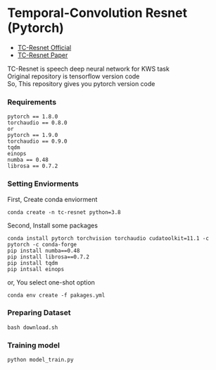 # Temporal-Convolution Resnet (Pytorch)
- [TC-Resnet Official](https://github.com/hyperconnect/TC-ResNet)  
- [TC-Resnet Paper](https://arxiv.org/pdf/1904.03814.pdf)  
  
TC-Resnet is speech deep neural network for KWS task  
Original repository is tensorflow version code  
So, This repository gives you pytorch version code  
### Requirements
```
pytorch == 1.8.0
torchaudio == 0.8.0
or
pytorch == 1.9.0
torchaudio == 0.9.0
tqdm
einops
numba == 0.48
librosa == 0.7.2
```
### Setting Enviorments
First, Create conda enviorment
```
conda create -n tc-resnet python=3.8
```
Second, Install some packages
```
conda install pytorch torchvision torchaudio cudatoolkit=11.1 -c pytorch -c conda-forge
pip install numba==0.48
pip install librosa==0.7.2
pip install tqdm 
pip intsall einops
```
or, You select one-shot option
```
conda env create -f pakages.yml
```
### Preparing Dataset
```
bash download.sh
```
### Training model
```
python model_train.py
```
